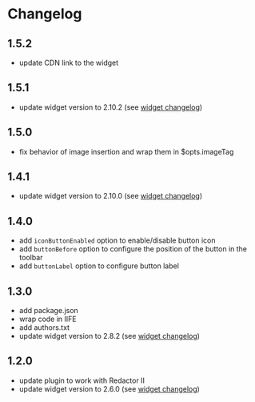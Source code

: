 # Changelog

## 1.5.2

- update CDN link to the widget

## 1.5.1

- update widget version to 2.10.2 (see [widget changelog][widget changelog])

## 1.5.0

- fix behavior of image insertion and wrap them in $opts.imageTag

## 1.4.1

- update widget version to 2.10.0 (see [widget changelog][widget changelog])

## 1.4.0

- add `iconButtonEnabled` option to enable/disable button icon
- add `buttonBefore` option to configure the position of the button in the toolbar
- add `buttonLabel` option to configure button label

## 1.3.0

- add package.json
- wrap code in IIFE
- add authors.txt
- update widget version to 2.8.2 (see [widget changelog][widget changelog])

## 1.2.0

- update plugin to work with Redactor II
- update widget version to 2.6.0 (see [widget changelog][widget changelog])


[widget changelog]: https://github.com/uploadcare/uploadcare-widget/blob/master/HISTORY.markdown
